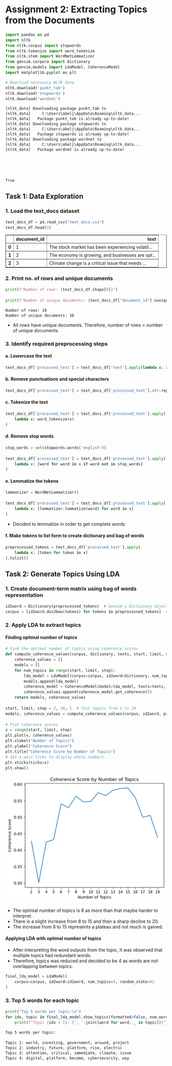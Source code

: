 # Assignment 2: Extracting Topics from the Documents


```python
import pandas as pd
import nltk
from nltk.corpus import stopwords
from nltk.tokenize import word_tokenize
from nltk.stem import WordNetLemmatizer
from gensim.corpora import Dictionary
from gensim.models import LdaModel, CoherenceModel
import matplotlib.pyplot as plt
```


```python
# Download necessary NLTK data
nltk.download('punkt_tab')
nltk.download('stopwords')
nltk.download('wordnet')
```

    [nltk_data] Downloading package punkt_tab to
    [nltk_data]     C:\Users\abelj\AppData\Roaming\nltk_data...
    [nltk_data]   Package punkt_tab is already up-to-date!
    [nltk_data] Downloading package stopwords to
    [nltk_data]     C:\Users\abelj\AppData\Roaming\nltk_data...
    [nltk_data]   Package stopwords is already up-to-date!
    [nltk_data] Downloading package wordnet to
    [nltk_data]     C:\Users\abelj\AppData\Roaming\nltk_data...
    [nltk_data]   Package wordnet is already up-to-date!
    




    True



## Task 1: Data Exploration

### 1. Load the text_docs dataset


```python
text_docs_df = pd.read_csv("text_docs.csv")
text_docs_df.head(3)
```




<div>
<style scoped>
    .dataframe tbody tr th:only-of-type {
        vertical-align: middle;
    }

    .dataframe tbody tr th {
        vertical-align: top;
    }

    .dataframe thead th {
        text-align: right;
    }
</style>
<table border="1" class="dataframe">
  <thead>
    <tr style="text-align: right;">
      <th></th>
      <th>document_id</th>
      <th>text</th>
    </tr>
  </thead>
  <tbody>
    <tr>
      <th>0</th>
      <td>1</td>
      <td>The stock market has been experiencing volatil...</td>
    </tr>
    <tr>
      <th>1</th>
      <td>2</td>
      <td>The economy is growing, and businesses are opt...</td>
    </tr>
    <tr>
      <th>2</th>
      <td>3</td>
      <td>Climate change is a critical issue that needs ...</td>
    </tr>
  </tbody>
</table>
</div>



### 2. Print no. of rows and unique documents


```python
print(f"Number of rows: {text_docs_df.shape[0]}")

print(f"Number of unique documents: {text_docs_df["document_id"].nunique()}")
```

    Number of rows: 10
    Number of unique documents: 10
    

- All rows have unique documents. Therefore, number of rows = number of unique documents.

### 3. Identify required preprocessing steps

#### a. Lowercase the text


```python
text_docs_df['processed_text'] = text_docs_df['text'].apply(lambda x: x.lower())
```

#### b. Remove punctuations and special characters


```python
text_docs_df['processed_text'] = text_docs_df['processed_text'].str.replace(r'[^\w\s]', '', regex=True)
```

#### c. Tokenize the text


```python
text_docs_df['processed_text'] = text_docs_df['processed_text'].apply(
    lambda x: word_tokenize(x)
)
```

#### d. Remove stop words


```python
stop_words = set(stopwords.words('english'))

text_docs_df['processed_text'] = text_docs_df['processed_text'].apply(
    lambda x: [word for word in x if word not in stop_words]
)
```

#### e. Lemmatize the tokens


```python
lemmatizer = WordNetLemmatizer()

text_docs_df['processed_text'] = text_docs_df['processed_text'].apply(
    lambda x: [lemmatizer.lemmatize(word) for word in x]
)
```

- Decided to lemmatize in order to get complete words

#### f. Make tokens to list form to create dictionary and bag of words


```python
preprocessed_tokens = text_docs_df['processed_text'].apply(
    lambda x: [token for token in x]
).tolist()
```

## Task 2: Generate Topics Using LDA

### 1. Create document-term matrix using bag of words representation


```python
id2word = Dictionary(preprocessed_tokens)  # Gensim's Dictionary object
corpus = [id2word.doc2bow(tokens) for tokens in preprocessed_tokens]  # Document-term matrix in BoW format
```

### 2. Apply LDA to extract topics

#### Finding optimal number of topics


```python
# Find the optimal number of topics using coherence scores
def compute_coherence_values(corpus, dictionary, texts, start, limit, step):
    coherence_values = []
    models = []
    for num_topics in range(start, limit, step):
        lda_model = LdaModel(corpus=corpus, id2word=dictionary, num_topics=num_topics, random_state=42)
        models.append(lda_model)
        coherence_model = CoherenceModel(model=lda_model, texts=texts, dictionary=dictionary, coherence='c_v')
        coherence_values.append(coherence_model.get_coherence())
    return models, coherence_values

start, limit, step = 2, 20, 1  # Test topics from 2 to 20
models, coherence_values = compute_coherence_values(corpus, id2word, preprocessed_tokens, start, limit, step)

# Plot coherence scores
x = range(start, limit, step)
plt.plot(x, coherence_values)
plt.xlabel("Number of Topics")
plt.ylabel("Coherence Score")
plt.title("Coherence Score by Number of Topics")
# Set x-axis ticks to display whole numbers
plt.xticks(ticks=x)
plt.show()
```


    
![png](README_Resources/output_28_0.png)
    


- The optimal number of topics is 8 as more than that maybe harder to interpret.
- There is a slight increase from 8 to 15 and then a sharp decline to 20.
- The increase from 8 to 15 represents a plateau and not much is gained.

#### Applying LDA with optimal number of topics

- After interpreting the word outputs from the topic, it was observed that multiple topics had redundant words.
- Therefore, topics was reduced and decided to be 4 as words are not overlapping between topics.


```python
final_lda_model = LdaModel(
    corpus=corpus, id2word=id2word, num_topics=4, random_state=42
)
```

### 3. Top 5 words for each topic


```python
print("Top 5 words per topic:\n")
for idx, topic in final_lda_model.show_topics(formatted=False, num_words=5):
    print(f"Topic {idx + 1}: {', '.join([word for word, _ in topic])}")
```

    Top 5 words per topic:
    
    Topic 1: world, investing, government, around, project
    Topic 2: industry, future, platform, rise, electric
    Topic 3: attention, critical, immediate, climate, issue
    Topic 4: digital, platform, become, cybersecurity, way
    


```python

```
